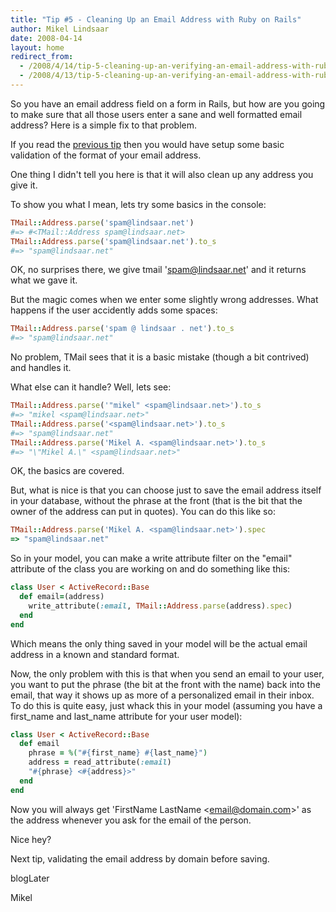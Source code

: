 ```yaml
---
title: "Tip #5 - Cleaning Up an Email Address with Ruby on Rails"
author: Mikel Lindsaar
date: 2008-04-14
layout: home
redirect_from:
  - /2008/4/14/tip-5-cleaning-up-an-verifying-an-email-address-with-ruby-on-rails
  - /2008/4/13/tip-5-cleaning-up-an-verifying-an-email-address-with-ruby-on-rails
---
```

So you have an email address field on a form in Rails, but how are you
going to make sure that all those users enter a sane and well formatted
email address? Here is a simple fix to that problem.

If you read the [previous
tip](https://lindsaar.net/2008/4/14/tip-4-detecting-a-valid-email-address)
then you would have setup some basic validation of the format of your
email address.

One thing I didn't tell you here is that it will also clean up any
address you give it.

To show you what I mean, lets try some basics in the console:

``` ruby
TMail::Address.parse('spam@lindsaar.net')
#=> #<TMail::Address spam@lindsaar.net>
TMail::Address.parse('spam@lindsaar.net').to_s
#=> "spam@lindsaar.net"
```

OK, no surprises there, we give tmail 'spam@lindsaar.net' and it returns
what we gave it.

But the magic comes when we enter some slightly wrong addresses. What
happens if the user accidently adds some spaces:

``` ruby
TMail::Address.parse('spam @ lindsaar . net').to_s
#=> "spam@lindsaar.net"
```

No problem, TMail sees that it is a basic mistake (though a bit
contrived) and handles it.

What else can it handle? Well, lets see:

``` ruby
TMail::Address.parse('"mikel" <spam@lindsaar.net>').to_s
#=> "mikel <spam@lindsaar.net>"
TMail::Address.parse('<spam@lindsaar.net>').to_s
#=> "spam@lindsaar.net"
TMail::Address.parse('Mikel A. <spam@lindsaar.net>').to_s
#=> "\"Mikel A.\" <spam@lindsaar.net>"
```

OK, the basics are covered.

But, what is nice is that you can choose just to save the email address
itself in your database, without the phrase at the front (that is the
bit that the owner of the address can put in quotes). You can do this
like so:

``` ruby
TMail::Address.parse('Mikel A. <spam@lindsaar.net>').spec
=> "spam@lindsaar.net"
```

So in your model, you can make a write attribute filter on the "email"
attribute of the class you are working on and do something like this:

``` ruby
class User < ActiveRecord::Base
  def email=(address)
    write_attribute(:email, TMail::Address.parse(address).spec)
  end
end
```

Which means the only thing saved in your model will be the actual email
address in a known and standard format.

Now, the only problem with this is that when you send an email to your
user, you want to put the phrase (the bit at the front with the name)
back into the email, that way it shows up as more of a personalized
email in their inbox. To do this is quite easy, just whack this in your
model (assuming you have a first_name and last_name attribute for your
user model):

``` ruby
class User < ActiveRecord::Base
  def email
    phrase = %("#{first_name} #{last_name}")
    address = read_attribute(:email)
    "#{phrase} <#{address}>"
  end
end
```

Now you will always get 'FirstName LastName \<email@domain.com&gt;' as
the address whenever you ask for the email of the person.

Nice hey?

Next tip, validating the email address by domain before saving.

blogLater

Mikel
